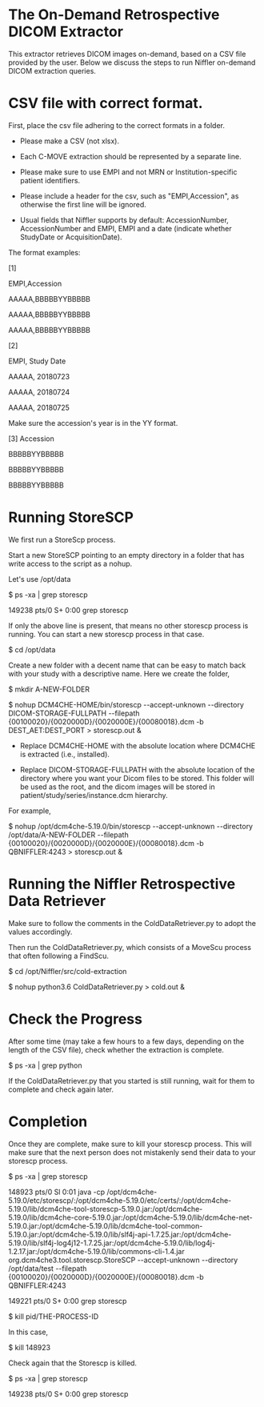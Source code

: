 # The On-Demand Retrospective DICOM Extractor
This extractor retrieves DICOM images on-demand, based on a CSV file provided by the user. Below we discuss the steps to run Niffler on-demand DICOM extraction queries.


# CSV file with correct format.

First, place the csv file adhering to the correct formats in a folder.


* Please make a CSV (not xlsx).

* Each C-MOVE extraction should be represented by a separate line.

* Please make sure to use EMPI and not MRN or Institution-specific patient identifiers.

* Please include a header for the csv, such as "EMPI,Accession", as otherwise the first line will be ignored.

* Usual fields that Niffler supports by default: AccessionNumber, AccessionNumber and EMPI, EMPI and a date (indicate whether StudyDate or AcquisitionDate). 

The format examples:

[1]

EMPI,Accession

AAAAA,BBBBBYYBBBBB

AAAAA,BBBBBYYBBBBB

AAAAA,BBBBBYYBBBBB

[2]

EMPI, Study Date

AAAAA, 20180723

AAAAA, 20180724

AAAAA, 20180725

Make sure the accession's year is in the YY format.


[3]
Accession

BBBBBYYBBBBB

BBBBBYYBBBBB

BBBBBYYBBBBB


# Running StoreSCP

We first run a StoreScp process.

Start a new StoreSCP pointing to an empty directory in a folder that has write access to the script as a nohup.

Let's use /opt/data

$ ps -xa | grep storescp

149238 pts/0    S+     0:00 grep storescp

If only the above line is present, that means no other storescp process is running. You can start a new storescp process in that case.

$ cd /opt/data

Create a new folder with a decent name that can be easy to match back with your study with a descriptive name. Here we create the folder, 

$ mkdir A-NEW-FOLDER


$ nohup DCM4CHE-HOME/bin/storescp --accept-unknown --directory DICOM-STORAGE-FULLPATH --filepath {00100020}/{0020000D}/{0020000E}/{00080018}.dcm -b DEST_AET:DEST_PORT > storescp.out &

* Replace DCM4CHE-HOME with the absolute location where DCM4CHE is extracted (i.e., installed).

* Replace DICOM-STORAGE-FULLPATH with the absolute location of the directory where you want your Dicom files to be stored. This folder will be used as the root, and the dicom images will be stored in patient/study/series/instance.dcm hierarchy.

For example,

$ nohup /opt/dcm4che-5.19.0/bin/storescp --accept-unknown --directory /opt/data/A-NEW-FOLDER --filepath {00100020}/{0020000D}/{0020000E}/{00080018}.dcm -b QBNIFFLER:4243 > storescp.out &




# Running the Niffler Retrospective Data Retriever

Make sure to follow the comments in the ColdDataRetriever.py to adopt the values accordingly.

Then run the ColdDataRetriever.py, which consists of a MoveScu process that often following a FindScu. 

$ cd /opt/Niffler/src/cold-extraction

$ nohup python3.6 ColdDataRetriever.py > cold.out &


# Check the Progress

After some time (may take a few hours to a few days, depending on the length of the CSV file), check whether the extraction is complete.

$ ps -xa | grep python

If the ColdDataRetriever.py that you started is still running, wait for them to complete and check again later.


# Completion

Once they are complete, make sure to kill your storescp process. This will make sure that the next person does not mistakenly send their data to your storescp process.

$ ps -xa | grep storescp

148923 pts/0    Sl     0:01 java -cp /opt/dcm4che-5.19.0/etc/storescp/:/opt/dcm4che-5.19.0/etc/certs/:/opt/dcm4che-5.19.0/lib/dcm4che-tool-storescp-5.19.0.jar:/opt/dcm4che-5.19.0/lib/dcm4che-core-5.19.0.jar:/opt/dcm4che-5.19.0/lib/dcm4che-net-5.19.0.jar:/opt/dcm4che-5.19.0/lib/dcm4che-tool-common-5.19.0.jar:/opt/dcm4che-5.19.0/lib/slf4j-api-1.7.25.jar:/opt/dcm4che-5.19.0/lib/slf4j-log4j12-1.7.25.jar:/opt/dcm4che-5.19.0/lib/log4j-1.2.17.jar:/opt/dcm4che-5.19.0/lib/commons-cli-1.4.jar org.dcm4che3.tool.storescp.StoreSCP --accept-unknown --directory /opt/data/test --filepath {00100020}/{0020000D}/{0020000E}/{00080018}.dcm -b QBNIFFLER:4243

 149221 pts/0    S+     0:00 grep storescp


$ kill pid/THE-PROCESS-ID

In this case,

$ kill 148923

Check again that the Storescp is killed.

$ ps -xa | grep storescp

 149238 pts/0    S+     0:00 grep storescp
